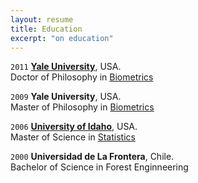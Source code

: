 ```yaml
---
layout: resume
title: Education
excerpt: "on education"
---
```





`2011`
__[Yale University](https://www.yale.edu/)__, USA.  
Doctor of Philosophy in [Biometrics](https://environment.yale.edu/)

`2009`
__Yale University__, USA.  
Master of Philosophy in [Biometrics](https://environment.yale.edu/)

`2006`
__[University of Idaho](https://www.uidaho.edu)__, USA.  
Master of Science in [Statistics](https://www.uidaho.edu/sci/stat)

`2000`
__Universidad de La Frontera__, Chile.  
Bachelor of Science in Forest Enginneering


<!-- ### Footer

Last updated: August 2020 -->



